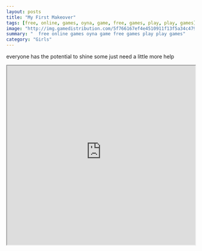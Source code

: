 ```yaml
---
layout: posts
title: "My First Makeover"
tags: [free, online, games, oyna, game, free, games, play, play, games]
image: "http://img.gamedistribution.com/5f766167ef4e4510911f13f5a34c479a.jpg"
summary: "  free online games oyna game free games play play games"
category: "Girls"
---
```


everyone has the potential to shine some just need a little more help

<iframe width="100%" height="480px;" src="http://flash.gamedistribution.com?game=5f766167ef4e4510911f13f5a34c479a"></iframe>